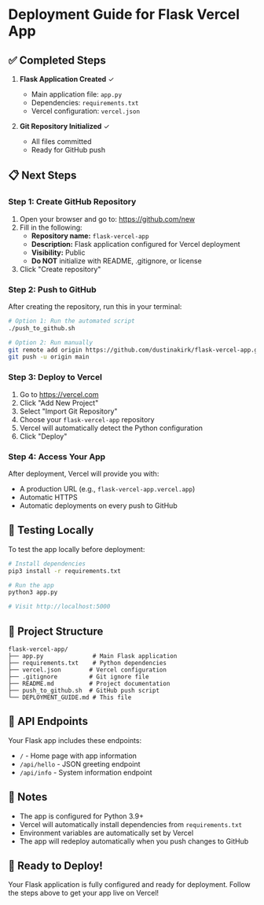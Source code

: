 # Deployment Guide for Flask Vercel App

## ✅ Completed Steps

1. **Flask Application Created** ✓
   - Main application file: `app.py`
   - Dependencies: `requirements.txt`
   - Vercel configuration: `vercel.json`
   
2. **Git Repository Initialized** ✓
   - All files committed
   - Ready for GitHub push

## 📋 Next Steps

### Step 1: Create GitHub Repository

1. Open your browser and go to: https://github.com/new
2. Fill in the following:
   - **Repository name:** `flask-vercel-app`
   - **Description:** Flask application configured for Vercel deployment
   - **Visibility:** Public
   - **Do NOT** initialize with README, .gitignore, or license
3. Click "Create repository"

### Step 2: Push to GitHub

After creating the repository, run this in your terminal:

```bash
# Option 1: Run the automated script
./push_to_github.sh

# Option 2: Run manually
git remote add origin https://github.com/dustinakirk/flask-vercel-app.git
git push -u origin main
```

### Step 3: Deploy to Vercel

1. Go to https://vercel.com
2. Click "Add New Project"
3. Select "Import Git Repository"
4. Choose your `flask-vercel-app` repository
5. Vercel will automatically detect the Python configuration
6. Click "Deploy"

### Step 4: Access Your App

After deployment, Vercel will provide you with:
- A production URL (e.g., `flask-vercel-app.vercel.app`)
- Automatic HTTPS
- Automatic deployments on every push to GitHub

## 🧪 Testing Locally

To test the app locally before deployment:

```bash
# Install dependencies
pip3 install -r requirements.txt

# Run the app
python3 app.py

# Visit http://localhost:5000
```

## 📁 Project Structure

```
flask-vercel-app/
├── app.py              # Main Flask application
├── requirements.txt    # Python dependencies
├── vercel.json        # Vercel configuration
├── .gitignore         # Git ignore file
├── README.md          # Project documentation
├── push_to_github.sh  # GitHub push script
└── DEPLOYMENT_GUIDE.md # This file
```

## 🔗 API Endpoints

Your Flask app includes these endpoints:
- `/` - Home page with app information
- `/api/hello` - JSON greeting endpoint
- `/api/info` - System information endpoint

## 📝 Notes

- The app is configured for Python 3.9+
- Vercel will automatically install dependencies from `requirements.txt`
- Environment variables are automatically set by Vercel
- The app will redeploy automatically when you push changes to GitHub

## 🚀 Ready to Deploy!

Your Flask application is fully configured and ready for deployment. Follow the steps above to get your app live on Vercel!